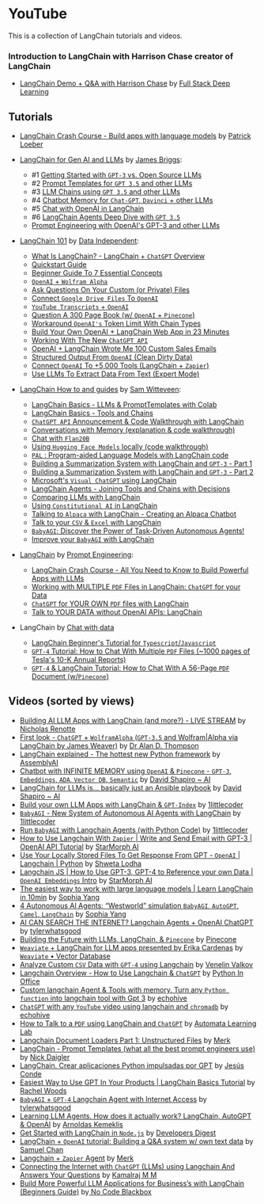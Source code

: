 # YouTube

This is a collection of LangChain tutorials and videos.

### Introduction to LangChain with Harrison Chase creator of LangChain
- [LangChain Demo + Q&A with Harrison Chase](https://youtu.be/zaYTXQFR0_s) by [Full Stack Deep Learning](https://www.youtube.com/@FullStackDeepLearning)

## Tutorials

- [LangChain Crash Course - Build apps with language models](https://youtu.be/LbT1yp6quS8) by [Patrick Loeber](https://www.youtube.com/@patloeber)

- [LangChain for Gen AI and LLMs](https://www.youtube.com/playlist?list=PLIUOU7oqGTLieV9uTIFMm6_4PXg-hlN6F) by [James Briggs](https://www.youtube.com/@jamesbriggs):
  - #1 [Getting Started with `GPT-3` vs. Open Source LLMs](https://youtu.be/nE2skSRWTTs)
  - #2 [Prompt Templates for `GPT 3.5` and other LLMs](https://youtu.be/RflBcK0oDH0)
  - #3 [LLM Chains using `GPT 3.5` and other LLMs](https://youtu.be/S8j9Tk0lZHU)
  - #4 [Chatbot Memory for `Chat-GPT`, `Davinci` + other LLMs](https://youtu.be/X05uK0TZozM)
  - #5 [Chat with OpenAI in LangChain](https://youtu.be/CnAgB3A5OlU)
  - #6 [LangChain Agents Deep Dive with `GPT 3.5`](https://youtu.be/jSP-gSEyVeI)
  - [Prompt Engineering with OpenAI's GPT-3 and other LLMs](https://youtu.be/BP9fi_0XTlw)

- [LangChain 101](https://www.youtube.com/playlist?list=PLqZXAkvF1bPNQER9mLmDbntNfSpzdDIU5) by [Data Independent](https://www.youtube.com/@DataIndependent):
  - [What Is LangChain? - LangChain + `ChatGPT` Overview](https://youtu.be/_v_fgW2SkkQ)
  - [Quickstart Guide](https://youtu.be/kYRB-vJFy38)
  - [Beginner Guide To 7 Essential Concepts](https://youtu.be/2xxziIWmaSA)
  - [`OpenAI` + `Wolfram Alpha`](https://youtu.be/UijbzCIJ99g)
  - [Ask Questions On Your Custom (or Private) Files](https://youtu.be/EnT-ZTrcPrg)
  - [Connect `Google Drive Files` To `OpenAI`](https://youtu.be/IqqHqDcXLww)
  - [`YouTube Transcripts` + `OpenAI`](https://youtu.be/pNcQ5XXMgH4)
  - [Question A 300 Page Book (w/ `OpenAI` + `Pinecone`)](https://youtu.be/h0DHDp1FbmQ)
  - [Workaround `OpenAI's` Token Limit With Chain Types](https://youtu.be/f9_BWhCI4Zo)
  - [Build Your Own OpenAI + LangChain Web App in 23 Minutes](https://youtu.be/U_eV8wfMkXU)
  - [Working With The New `ChatGPT API`](https://youtu.be/e9P7FLi5Zy8)
  - [OpenAI + LangChain Wrote Me 100 Custom Sales Emails](https://youtu.be/y1pyAQM-3Bo)
  - [Structured Output From `OpenAI` (Clean Dirty Data)](https://youtu.be/KwAXfey-xQk)
  - [Connect `OpenAI` To +5,000 Tools (LangChain + `Zapier`)](https://youtu.be/7tNm0yiDigU)
  - [Use LLMs To Extract Data From Text (Expert Mode)](https://youtu.be/xZzvwR9jdPA)

- [LangChain How to and guides](https://www.youtube.com/playlist?list=PL8motc6AQftk1Bs42EW45kwYbyJ4jOdiZ) by [Sam Witteveen](https://www.youtube.com/@samwitteveenai):
  - [LangChain Basics - LLMs & PromptTemplates with Colab](https://youtu.be/J_0qvRt4LNk)
  - [LangChain Basics - Tools and Chains](https://youtu.be/hI2BY7yl_Ac)
  - [`ChatGPT API` Announcement & Code Walkthrough with LangChain](https://youtu.be/phHqvLHCwH4)
  - [Conversations with Memory (explanation & code walkthrough)](https://youtu.be/X550Zbz_ROE)
  - [Chat with `Flan20B`](https://youtu.be/VW5LBavIfY4)
  - [Using `Hugging Face Models` locally (code walkthrough)](https://youtu.be/Kn7SX2Mx_Jk)
  - [`PAL` : Program-aided Language Models with LangChain code](https://youtu.be/dy7-LvDu-3s)
  - [Building a Summarization System with LangChain and `GPT-3` - Part 1](https://youtu.be/LNq_2s_H01Y)
  - [Building a Summarization System with LangChain and `GPT-3` - Part 2](https://youtu.be/d-yeHDLgKHw)
  - [Microsoft's `Visual ChatGPT` using LangChain](https://youtu.be/7YEiEyfPF5U)
  - [LangChain Agents - Joining Tools and Chains with Decisions](https://youtu.be/ziu87EXZVUE)
  - [Comparing LLMs with LangChain](https://youtu.be/rFNG0MIEuW0)
  - [Using `Constitutional AI` in LangChain](https://youtu.be/uoVqNFDwpX4)
  - [Talking to `Alpaca` with LangChain - Creating an Alpaca Chatbot](https://youtu.be/v6sF8Ed3nTE)
  - [Talk to your `CSV` & `Excel` with LangChain](https://youtu.be/xQ3mZhw69bc)
  - [`BabyAGI`: Discover the Power of Task-Driven Autonomous Agents!](https://youtu.be/QBcDLSE2ERA)
  - [Improve your `BabyAGI` with LangChain](https://youtu.be/DRgPyOXZ-oE)

- [LangChain](https://www.youtube.com/playlist?list=PLVEEucA9MYhOu89CX8H3MBZqayTbcCTMr) by [Prompt Engineering](https://www.youtube.com/@engineerprompt):
  - [LangChain Crash Course - All You Need to Know to Build Powerful Apps with LLMs](https://youtu.be/5-fc4Tlgmro)
  - [Working with MULTIPLE `PDF` Files in LangChain: `ChatGPT` for your Data](https://youtu.be/s5LhRdh5fu4)
  - [`ChatGPT` for YOUR OWN `PDF` files with LangChain](https://youtu.be/TLf90ipMzfE)
  - [Talk to YOUR DATA without OpenAI APIs: LangChain](https://youtu.be/wrD-fZvT6UI)
  
- LangChain by [Chat with data](https://www.youtube.com/@chatwithdata)
  - [LangChain Beginner's Tutorial for `Typescript`/`Javascript`](https://youtu.be/bH722QgRlhQ)
  - [`GPT-4` Tutorial: How to Chat With Multiple `PDF` Files (~1000 pages of Tesla's 10-K Annual Reports)](https://youtu.be/Ix9WIZpArm0)
  - [`GPT-4` & LangChain Tutorial: How to Chat With A 56-Page `PDF` Document (w/`Pinecone`)](https://youtu.be/ih9PBGVVOO4)

## Videos (sorted by views)

- [Building AI LLM Apps with LangChain (and more?) - LIVE STREAM](https://www.youtube.com/live/M-2Cj_2fzWI?feature=share) by [Nicholas Renotte](https://www.youtube.com/@NicholasRenotte)
- [First look - `ChatGPT` + `WolframAlpha` (`GPT-3.5` and Wolfram|Alpha via LangChain by James Weaver)](https://youtu.be/wYGbY811oMo) by [Dr Alan D. Thompson](https://www.youtube.com/@DrAlanDThompson) 
- [LangChain explained - The hottest new Python framework](https://youtu.be/RoR4XJw8wIc) by [AssemblyAI](https://www.youtube.com/@AssemblyAI)
- [Chatbot with INFINITE MEMORY using `OpenAI` & `Pinecone` - `GPT-3`, `Embeddings`, `ADA`, `Vector DB`, `Semantic`](https://youtu.be/2xNzB7xq8nk) by [David Shapiro ~ AI](https://www.youtube.com/@DavidShapiroAutomator)
- [LangChain for LLMs is... basically just an Ansible playbook](https://youtu.be/X51N9C-OhlE) by [David Shapiro ~ AI](https://www.youtube.com/@DavidShapiroAutomator)
- [Build your own LLM Apps with LangChain & `GPT-Index`](https://youtu.be/-75p09zFUJY) by [1littlecoder](https://www.youtube.com/@1littlecoder)
- [`BabyAGI` - New System of Autonomous AI Agents with LangChain](https://youtu.be/lg3kJvf1kXo) by [1littlecoder](https://www.youtube.com/@1littlecoder)
- [Run `BabyAGI` with Langchain Agents (with Python Code)](https://youtu.be/WosPGHPObx8) by [1littlecoder](https://www.youtube.com/@1littlecoder)
- [How to Use Langchain With `Zapier` | Write and Send Email with GPT-3 | OpenAI API Tutorial](https://youtu.be/p9v2-xEa9A0) by [StarMorph AI](https://www.youtube.com/@starmorph)
- [Use Your Locally Stored Files To Get Response From GPT - `OpenAI` | Langchain | Python](https://youtu.be/NC1Ni9KS-rk) by [Shweta Lodha](https://www.youtube.com/@shweta-lodha)
- [Langchain JS | How to Use GPT-3, GPT-4 to Reference your own Data | `OpenAI Embeddings` Intro](https://youtu.be/veV2I-NEjaM) by [StarMorph AI](https://www.youtube.com/@starmorph)
- [The easiest way to work with large language models | Learn LangChain in 10min](https://youtu.be/kmbS6FDQh7c) by [Sophia Yang](https://www.youtube.com/@SophiaYangDS)
- [4 Autonomous AI Agents: “Westworld” simulation `BabyAGI`, `AutoGPT`, `Camel`, `LangChain`](https://youtu.be/yWbnH6inT_U) by [Sophia Yang](https://www.youtube.com/@SophiaYangDS)
- [AI CAN SEARCH THE INTERNET? Langchain Agents + OpenAI ChatGPT](https://youtu.be/J-GL0htqda8) by [tylerwhatsgood](https://www.youtube.com/@tylerwhatsgood)
- [Building the Future with LLMs, LangChain, & `Pinecone`](https://youtu.be/nMniwlGyX-c) by [Pinecone](https://www.youtube.com/@pinecone-io)
- [`Weaviate` + LangChain for LLM apps presented by Erika Cardenas](https://youtu.be/7AGj4Td5Lgw) by [`Weaviate` • Vector Database](https://www.youtube.com/@Weaviate)
- [Analyze Custom `CSV` Data with `GPT-4` using Langchain](https://youtu.be/Ew3sGdX8at4) by [Venelin Valkov](https://www.youtube.com/@venelin_valkov) 
- [Langchain Overview - How to Use Langchain & `ChatGPT`](https://youtu.be/oYVYIq0lOtI) by [Python In Office](https://www.youtube.com/@pythoninoffice6568)
- [Custom langchain Agent & Tools with memory. Turn any `Python function` into langchain tool with Gpt 3](https://youtu.be/NIG8lXk0ULg) by [echohive](https://www.youtube.com/@echohive)
- [`ChatGPT` with any `YouTube` video using langchain and `chromadb`](https://youtu.be/TQZfB2bzVwU) by [echohive](https://www.youtube.com/@echohive)
- [How to Talk to a `PDF` using LangChain and `ChatGPT`](https://youtu.be/v2i1YDtrIwk) by [Automata Learning Lab](https://www.youtube.com/@automatalearninglab)
- [Langchain Document Loaders Part 1: Unstructured Files](https://youtu.be/O5C0wfsen98) by [Merk](https://www.youtube.com/@merksworld) 
- [LangChain - Prompt Templates (what all the best prompt engineers use)](https://youtu.be/1aRu8b0XNOQ) by [Nick Daigler](https://www.youtube.com/@nick_daigs)
- [LangChain. Crear aplicaciones Python impulsadas por GPT](https://youtu.be/DkW_rDndts8) by [Jesús Conde](https://www.youtube.com/@0utKast)
- [Easiest Way to Use GPT In Your Products | LangChain Basics Tutorial](https://youtu.be/fLy0VenZyGc) by [Rachel Woods](https://www.youtube.com/@therachelwoods)
- [`BabyAGI` + `GPT-4` Langchain Agent with Internet Access](https://youtu.be/wx1z_hs5P6E) by [tylerwhatsgood](https://www.youtube.com/@tylerwhatsgood)
- [Learning LLM Agents. How does it actually work? LangChain, AutoGPT & OpenAI](https://youtu.be/mb_YAABSplk) by [Arnoldas Kemeklis](https://www.youtube.com/@processusAI)
- [Get Started with LangChain in `Node.js`](https://youtu.be/Wxx1KUWJFv4) by [Developers Digest](https://www.youtube.com/@DevelopersDigest)
- [LangChain + `OpenAI` tutorial: Building a Q&A system w/ own text data](https://youtu.be/DYOU_Z0hAwo) by [Samuel Chan](https://www.youtube.com/@SamuelChan)
- [Langchain + `Zapier` Agent](https://youtu.be/yribLAb-pxA) by [Merk](https://www.youtube.com/@merksworld)
- [Connecting the Internet with `ChatGPT` (LLMs) using Langchain And Answers Your Questions](https://youtu.be/9Y0TBC63yZg) by [Kamalraj M M](https://www.youtube.com/@insightbuilder)
- [Build More Powerful LLM Applications for Business’s with LangChain (Beginners Guide)](https://youtu.be/sp3-WLKEcBg) by[ No Code Blackbox](https://www.youtube.com/@nocodeblackbox)
